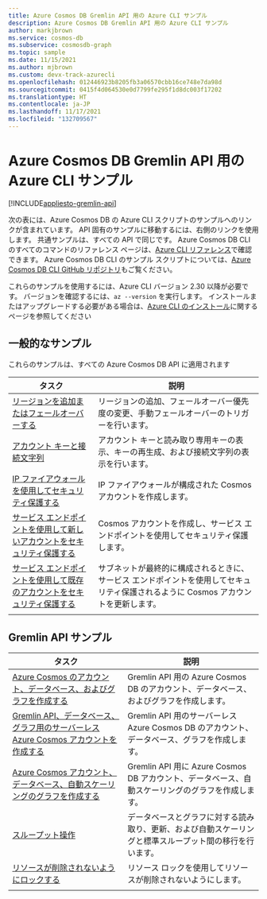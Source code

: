 ```yaml
---
title: Azure Cosmos DB Gremlin API 用の Azure CLI サンプル
description: Azure Cosmos DB Gremlin API 用の Azure CLI サンプル
author: markjbrown
ms.service: cosmos-db
ms.subservice: cosmosdb-graph
ms.topic: sample
ms.date: 11/15/2021
ms.author: mjbrown
ms.custom: devx-track-azurecli
ms.openlocfilehash: 012446923b8205fb3a06570cbb16ce748e7da98d
ms.sourcegitcommit: 0415f4d064530e0d7799fe295f1d8dc003f17202
ms.translationtype: HT
ms.contentlocale: ja-JP
ms.lasthandoff: 11/17/2021
ms.locfileid: "132709567"
---
```

# <a name="azure-cli-samples-for-azure-cosmos-db-gremlin-api"></a>Azure Cosmos DB Gremlin API 用の Azure CLI サンプル
[!INCLUDE[appliesto-gremlin-api](../includes/appliesto-gremlin-api.md)]

次の表には、Azure Cosmos DB の Azure CLI スクリプトのサンプルへのリンクが含まれています。 API 固有のサンプルに移動するには、右側のリンクを使用します。 共通サンプルは、すべての API で同じです。 Azure Cosmos DB CLI のすべてのコマンドのリファレンス ページは、[Azure CLI リファレンス](/cli/azure/cosmosdb)で確認できます。 Azure Cosmos DB CLI のサンプル スクリプトについては、[Azure Cosmos DB CLI GitHub リポジトリ](https://github.com/Azure-Samples/azure-cli-samples/tree/master/cosmosdb)もご覧ください。

これらのサンプルを使用するには、Azure CLI バージョン 2.30 以降が必要です。 バージョンを確認するには、`az --version` を実行します。 インストールまたはアップグレードする必要がある場合は、[Azure CLI のインストール](/cli/azure/install-azure-cli)に関するページを参照してください

## <a name="common-samples"></a>一般的なサンプル

これらのサンプルは、すべての Azure Cosmos DB API に適用されます

|タスク | 説明 |
|---|---|
| [リージョンを追加またはフェールオーバーする](../scripts/cli/common/regions.md?toc=%2fcli%2fazure%2ftoc.json) | リージョンの追加、フェールオーバー優先度の変更、手動フェールオーバーのトリガーを行います。|
| [アカウント キーと接続文字列](../scripts/cli/common/keys.md?toc=%2fcli%2fazure%2ftoc.json) | アカウント キーと読み取り専用キーの表示、キーの再生成、および接続文字列の表示を行います。|
| [IP ファイアウォールを使用してセキュリティ保護する](../scripts/cli/common/ipfirewall.md?toc=%2fcli%2fazure%2ftoc.json)| IP ファイアウォールが構成された Cosmos アカウントを作成します。|
| [サービス エンドポイントを使用して新しいアカウントをセキュリティ保護する](../scripts/cli/common/service-endpoints.md?toc=%2fcli%2fazure%2ftoc.json)| Cosmos アカウントを作成し、サービス エンドポイントを使用してセキュリティ保護します。|
| [サービス エンドポイントを使用して既存のアカウントをセキュリティ保護する](../scripts/cli/common/service-endpoints-ignore-missing-vnet.md?toc=%2fcli%2fazure%2ftoc.json)| サブネットが最終的に構成されるときに、サービス エンドポイントを使用してセキュリティ保護されるように Cosmos アカウントを更新します。|
|||

## <a name="gremlin-api-samples"></a>Gremlin API サンプル

|タスク | 説明 |
|---|---|
| [Azure Cosmos のアカウント、データベース、およびグラフを作成する](../scripts/cli/gremlin/create.md?toc=%2fcli%2fazure%2ftoc.json)| Gremlin API 用の Azure Cosmos DB のアカウント、データベース、およびグラフを作成します。 |
| [Gremlin API、データベース、グラフ用のサーバーレス Azure Cosmos アカウントを作成する](../scripts/cli/gremlin/create.md?toc=%2fcli%2fazure%2ftoc.json)| Gremlin API 用のサーバーレス Azure Cosmos DB のアカウント、データベース、グラフを作成します。 |
| [Azure Cosmos アカウント、データベース、自動スケーリングのグラフを作成する](../scripts/cli/gremlin/autoscale.md?toc=%2fcli%2fazure%2ftoc.json)| Gremlin API 用に Azure Cosmos DB アカウント、データベース、自動スケーリングのグラフを作成します。 |
| [スループット操作](../scripts/cli/gremlin/throughput.md?toc=%2fcli%2fazure%2ftoc.json) | データベースとグラフに対する読み取り、更新、および自動スケーリングと標準スループット間の移行を行います。|
| [リソースが削除されないようにロックする](../scripts/cli/gremlin/lock.md?toc=%2fcli%2fazure%2ftoc.json)| リソース ロックを使用してリソースが削除されないようにします。|
|||
